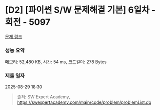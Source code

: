 # [D2] [파이썬 S/W 문제해결 기본] 6일차 - 회전 - 5097 

[문제 링크](https://swexpertacademy.com/main/code/problem/problemDetail.do?contestProbId=AWTVjgHKbn8DFAVT) 

### 성능 요약

메모리: 52,480 KB, 시간: 54 ms, 코드길이: 278 Bytes

### 제출 일자

2025-08-29 18:30



> 출처: SW Expert Academy, https://swexpertacademy.com/main/code/problem/problemList.do
